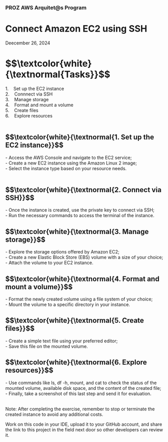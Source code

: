 <h3>PROZ AWS Arquitet@s Program</h3>
<h1>Connect Amazon EC2 using SSH</h1>
<p>Deecember 26, 2024<br></p>




<h1 align="left"> $$\textcolor{white}{\textnormal{Tasks}}$$ </h1>
1. &nbsp;&nbsp; Set up the EC2 instance<br>
2. &nbsp;&nbsp; Connnect via SSH<br>
3. &nbsp;&nbsp; Manage storage<br>
4. &nbsp;&nbsp; Format and mount a volume<br>
5. &nbsp;&nbsp; Create files<br>
6. &nbsp;&nbsp; Explore resources<br>


<br>

<h2 align="left"> $$\textcolor{white}{\textnormal{1. Set up the EC2 instance}}$$ </h2>
- Access the AWS Console and navigate to the EC2 service;<br>
- Create a new EC2 instance using the Amazon Linux 2 image;<br>
- Select the instance type based on your resource needs.<br>

<br>

<h2 align="left"> $$\textcolor{white}{\textnormal{2. Connect via SSH}}$$ </h2>
- Once the instance is created, use the private key to connect via SSH;<br>
- Run the necessary commands to access the terminal of the instance.<br>


<h2 align="left"> $$\textcolor{white}{\textnormal{3. Manage storage}}$$ </h2>
- Explore the storage options offered by Amazon EC2;<br>
- Create a new Elastic Block Store (EBS) volume with a size of your choice;<br>
- Attach the volume to your EC2 instance.<br>

<h2 align="left"> $$\textcolor{white}{\textnormal{4. Format and mount a volume}}$$ </h2>
- Format the newly created volume using a file system of your choice;<br>
- Mount the volume to a specific directory in your instance.<br>

<h2 align="left"> $$\textcolor{white}{\textnormal{5. Create files}}$$ </h2>
- Create a simple text file using your preferred editor;<br>
- Save this file on the mounted volume.<br>

<h2 align="left"> $$\textcolor{white}{\textnormal{6. Explore resources}}$$ </h2>
- Use commands like ls, df -h, mount, and cat to check the status of the mounted volume, available disk space, and the content of the created file;<br>
- Finally, take a screenshot of this last step and send it for evaluation.<br>

<br>
<p>Note: After completing the exercise, remember to stop or terminate the created instance to avoid any additional costs.<br>

Work on this code in your IDE, upload it to your GitHub account, and share the link to this project in the field next door so other developers can review it.</p>
